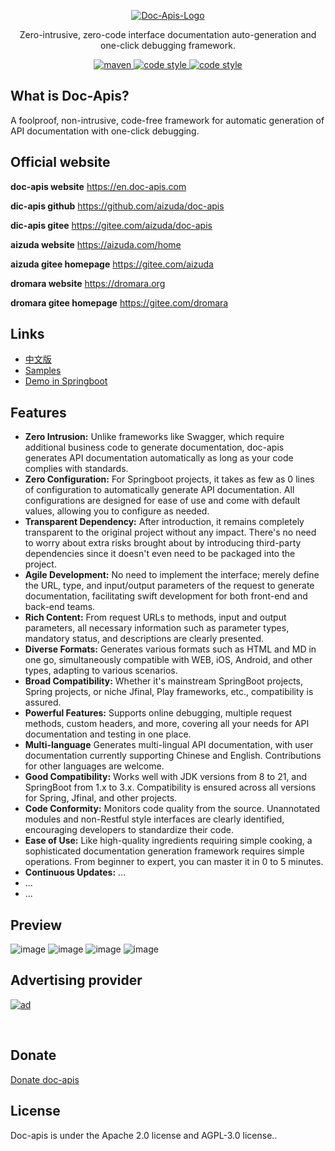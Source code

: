 <p align="center">
  <a href="https://en.doc-apis.com/">
   <img alt="Doc-Apis-Logo" src="https://iknow.hs.net/e21b7ba1-949f-499d-8c29-2b3eb2ec3fd4.png">
  </a>
</p>

<p align="center">
  Zero-intrusive, zero-code interface documentation auto-generation and one-click debugging framework.
</p>

<p align="center">
  <a href="https://search.maven.org/search?q=g:com.doc-apis%20a:*">
    <img alt="maven" src="https://img.shields.io/github/v/release/xpc1024/doc-apis?include_prereleases&logo=xpc&style=plastic">
  </a>
  <a href="https://www.apache.org/licenses/LICENSE-2.0">
    <img alt="code style" src="https://img.shields.io/badge/license-Apache%202.0-4EB1BA.svg?style=flat-square">
  </a>
  <a href="https://www.gnu.org/licenses/agpl-3.0.html">
    <img alt="code style" src="https://img.shields.io/badge/license-AGPL 3.0%20-4EB1BA.svg?style=flat-square">
  </a>
</p>

## What is Doc-Apis?

A foolproof, non-intrusive, code-free framework for automatic generation of API documentation with one-click debugging.

## Official website

**doc-apis website**  https://en.doc-apis.com

**dic-apis github** https://github.com/aizuda/doc-apis

**dic-apis gitee** https://gitee.com/aizuda/doc-apis

**aizuda website** https://aizuda.com/home

**aizuda gitee homepage** https://gitee.com/aizuda

**dromara website** https://dromara.org

**dromara gitee homepage** https://gitee.com/dromara


## Links
- [中文版](https://github.com/xpc1024/doc-apis/blob/main/README_ZH.md)
- [Samples](https://github.com/xpc1024/doc-apis/tree/main/doc-apis-test)
- [Demo in Springboot](https://en.easy-es.cn/pages/658abb/#_2-pom)

## Features

- **Zero Intrusion:** Unlike frameworks like Swagger, which require additional business code to generate documentation, doc-apis generates API documentation automatically as long as your code complies with standards.
- **Zero Configuration:** For Springboot projects, it takes as few as 0 lines of configuration to automatically generate API documentation. All configurations are designed for ease of use and come with default values, allowing you to configure as needed.
- **Transparent Dependency:** After introduction, it remains completely transparent to the original project without any impact. There's no need to worry about extra risks brought about by introducing third-party dependencies since it doesn't even need to be packaged into the project.
- **Agile Development:** No need to implement the interface; merely define the URL, type, and input/output parameters of the request to generate documentation, facilitating swift development for both front-end and back-end teams.
- **Rich Content:** From request URLs to methods, input and output parameters, all necessary information such as parameter types, mandatory status, and descriptions are clearly presented.
- **Diverse Formats:** Generates various formats such as HTML and MD in one go, simultaneously compatible with WEB, iOS, Android, and other types, adapting to various scenarios.
- **Broad Compatibility:** Whether it's mainstream SpringBoot projects, Spring projects, or niche Jfinal, Play frameworks, etc., compatibility is assured.
- **Powerful Features:**  Supports online debugging, multiple request methods, custom headers, and more, covering all your needs for API documentation and testing in one place.
- **Multi-language** Generates multi-lingual API documentation, with user documentation currently supporting Chinese and English. Contributions for other languages are welcome.
- **Good Compatibility:** Works well with JDK versions from 8 to 21, and SpringBoot from 1.x to 3.x. Compatibility is ensured across all versions for Spring, Jfinal, and other projects.
- **Code Conformity:** Monitors code quality from the source. Unannotated modules and non-Restful style interfaces are clearly identified, encouraging developers to standardize their code.
- **Ease of Use:** Like high-quality ingredients requiring simple cooking, a sophisticated documentation generation framework requires simple operations. From beginner to expert, you can master it in 0 to 5 minutes.
- **Continuous Updates:** ...
-   ...
-   ...

## Preview
![image](https://github.com/user-attachments/assets/12f9b637-4377-4b6e-ac15-b87562d539a0)
![image](https://github.com/user-attachments/assets/abe8c48e-5ff3-4645-bd06-87538abc87c1)
![image](https://github.com/user-attachments/assets/b8931051-d59b-4caa-8b6d-6effca7bcff7)
![image](https://github.com/user-attachments/assets/a059bc5c-ae88-4136-b37c-204fd50af15b)
<br/>

## Advertising provider

<a href="https://www.mingdao.com?s=utm_206&utm_source=doc-apis&utm_campaign=IT%E7%BD%91%E7%AB%99&utm_content=%E6%B3%A8%E5%86%8C%E4%BD%93%E9%AA%8C
">
  <img alt="ad" src="https://iknow.hs.net/00b4a54c-6505-4776-9232-f0a9d9768fac.jpg">
</a>

</br>

## Donate
[Donate doc-apis](https://en.doc-apis.com/pages/fb599d/)


## License

Doc-apis is under the Apache 2.0 license and AGPL-3.0 license..
